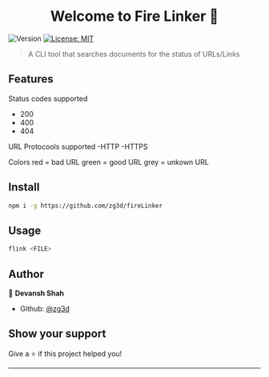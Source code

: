 <h1 align="center">Welcome to Fire Linker 👋</h1>
<p>
  <img alt="Version" src="https://img.shields.io/badge/version-0.1.0-blue.svg?cacheSeconds=2592000" />
  <a href="#" target="_blank">
    <img alt="License: MIT" src="https://img.shields.io/badge/License-MIT-yellow.svg" />
  </a>
</p>

> A CLI tool that searches documents for the status of URLs/Links

## Features
Status codes supported
  <ul>
  <li>200</li> 
  <li>400 </li>
  <li>404</li>
  </ul>

URL Protocools supported
-HTTP
-HTTPS

Colors
red = bad URL
green = good URL
grey = unkown URL



## Install

```sh
npm i -g https://github.com/zg3d/fireLinker
```

## Usage

```sh
flink <FILE>
```



## Author

👤 **Devansh Shah**

* Github: [@zg3d](https://github.com/zg3d)

## Show your support

Give a ⭐️ if this project helped you!

***

